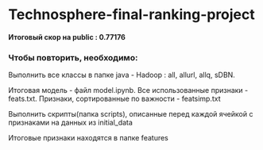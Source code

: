 # Technosphere-final-ranking-project

#### Итоговый скор на public : 0.77176

### Чтобы повторить, необходимо:
Выполнить все классы в папке java - Hadoop : all, allurl, allq, sDBN. 

Итоговая модель - файл model.ipynb. Все использованные признаки - feats.txt. Признаки, сортированные по важности - featsimp.txt

Выполнить скрипты(папка scripts), описанные перед каждой ячейкой с признаками на данных из initial_data

Итоговые признаки находятся в папке features
